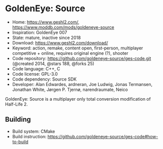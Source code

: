 # GoldenEye: Source

- Home: https://www.geshl2.com/, https://www.moddb.com/mods/goldeneye-source
- Inspiration: GoldenEye 007
- State: mature, inactive since 2018
- Download: https://www.geshl2.com/download/
- Keyword: action, remake, content open, first-person, multiplayer competitive + online, requires original engine (?), shooter
- Code repository: https://github.com/goldeneye-source/ges-code.git (@created 2014, @stars 188, @forks 25)
- Code language: C++, C
- Code license: GPL-3.0
- Code dependency: Source SDK
- Developer: Alan Edwardes, ardneran, Joe Ludwig, Jonas Termansen, Jonathan White, Jørgen P. Tjernø, narendraumate, Neico

GoldenEye: Source is a multiplayer only total conversion modification of Half-Life 2.

## Building

- Build system: CMake
- Build instruction: https://github.com/goldeneye-source/ges-code#how-to-build
